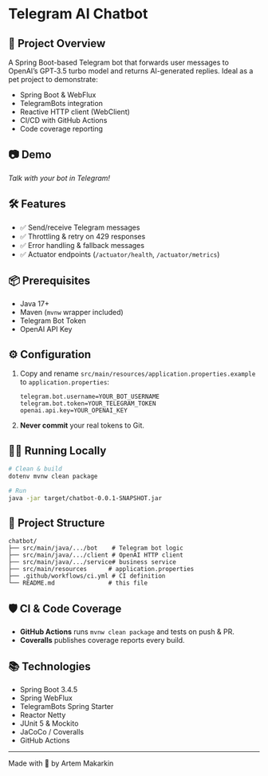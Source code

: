 # Telegram AI Chatbot

&#x20;

## 🚀 Project Overview

A Spring Boot-based Telegram bot that forwards user messages to OpenAI’s GPT‑3.5 turbo model and returns AI-generated replies. Ideal as a pet project to demonstrate:

* Spring Boot & WebFlux
* TelegramBots integration
* Reactive HTTP client (WebClient)
* CI/CD with GitHub Actions
* Code coverage reporting

## 📷 Demo

*Talk with your bot in Telegram!*

## 🛠️ Features

* ✅ Send/receive Telegram messages
* ✅ Throttling & retry on 429 responses
* ✅ Error handling & fallback messages
* ✅ Actuator endpoints (`/actuator/health`, `/actuator/metrics`)

## 📦 Prerequisites

* Java 17+
* Maven (`mvnw` wrapper included)
* Telegram Bot Token
* OpenAI API Key

## ⚙️ Configuration

1. Copy and rename `src/main/resources/application.properties.example` to `application.properties`:

   ```properties
   telegram.bot.username=YOUR_BOT_USERNAME
   telegram.bot.token=YOUR_TELEGRAM_TOKEN
   openai.api.key=YOUR_OPENAI_KEY
   ```
2. **Never commit** your real tokens to Git.

## 🚴‍♂️ Running Locally

```bash
# Clean & build
dotenv mvnw clean package

# Run
java -jar target/chatbot-0.0.1-SNAPSHOT.jar
```

## 📂 Project Structure

```
chatbot/
├── src/main/java/.../bot    # Telegram bot logic
├── src/main/java/.../client # OpenAI HTTP client
├── src/main/java/.../service# business service
├── src/main/resources      # application.properties
├── .github/workflows/ci.yml # CI definition
└── README.md               # this file
```

## 🛡️ CI & Code Coverage

* **GitHub Actions** runs `mvnw clean package` and tests on push & PR.
* **Coveralls** publishes coverage reports every build.

## 📚 Technologies

* Spring Boot 3.4.5
* Spring WebFlux
* TelegramBots Spring Starter
* Reactor Netty
* JUnit 5 & Mockito
* JaCoCo / Coveralls
* GitHub Actions

---

Made with 💜 by Artem Makarkin
